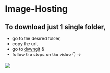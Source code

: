 # Image-Hosting

## To download just 1 single folder,
   * go to the desired folder, 
   * copy the url, 
   * go to [downgit](https://minhaskamal.github.io/DownGit/#/home) & 
   * follow the steps on the video 👇 ->

![](https://cloud.githubusercontent.com/assets/5456665/17822364/940bded8-6678-11e6-9603-b84d75bccec1.gif)
